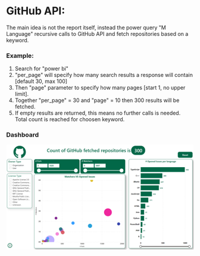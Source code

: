 # GitHub API:
The main idea is not the report itself, instead the power query "M Language" recursive calls to GitHub API and fetch repositories based on a keyword.

### Example:
1. Search for "power bi"
1. "per_page" will specify how many search results a response will contain [default 30, max 100]
1. Then "page" parameter to specify how many pages [start 1, no upper limit].
1. Together "per_page" = 30 and "page" = 10 then 300 results will be fetched.
1. If empty results are returned, this means no further calls is needed. Total count is reached for choosen keyword.


### Dashboard
<img src="https://github.com/ahmadhatahet/power-bi/blob/master/GitHub%20API/Dashboard.png" width="512">